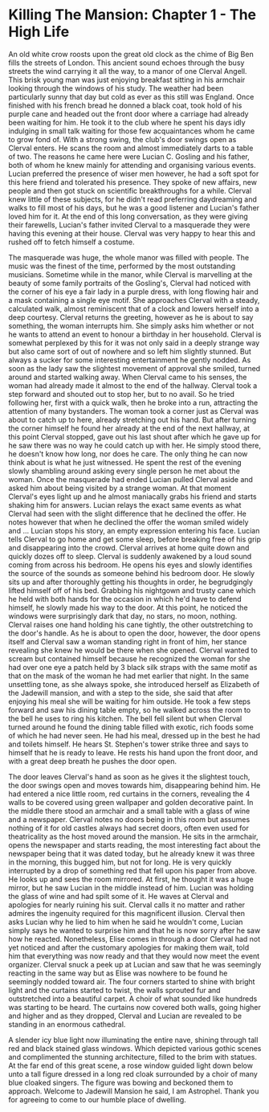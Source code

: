# Killing The Mansion: Chapter 1 - The High Life

An old white crow roosts upon the great old clock as the chime of Big Ben fills the streets of London.
This ancient sound echoes through the busy streets the wind carrying it all the way, to a manor of one Clerval Angell.
This brisk young man was just enjoying breakfast sitting in his armchair looking through the windows of his study.
The weather had been particularly sunny that day but cold as ever as this still was England.
Once finished with his french bread he donned a black coat, took hold of his purple cane and headed out the front door where a carriage had already been waiting for him.
He took it to the club where he spent his days idly indulging in small talk waiting for those few acquaintances whom he came to grow fond of.
With a strong swing, the club's door swings open as Clerval enters.
He scans the room and almost immediately darts to a table of two.
The reasons he came here were Lucian C.
Gosling and his father, both of whom he knew mainly for attending and organising various events.
Lucian preferred the presence of wiser men however, he had a soft spot for this here friend and tolerated his presence.
They spoke of new affairs, new people and then got stuck on scientific breakthroughs for a while.
Clerval knew little of these subjects, for he didn't read preferring daydreaming and walks to fill most of his days, but he was a good listener and Lucian's father loved him for it.
At the end of this long conversation, as they were giving their farewells, Lucian's father invited Clerval to a masquerade they were having this evening at their house.
Clerval was very happy to hear this and rushed off to fetch himself a costume.

The masquerade was huge, the whole manor was filled with people.
The music was the finest of the time, performed by the most outstanding musicians.
Sometime while in the manor, while Clerval is marvelling at the beauty of some family portraits of the Gosling's, Clerval had noticed with the corner of his eye a fair lady in a purple dress, with long flowing hair and a mask containing a single eye motif.
She approaches Clerval with a steady, calculated walk, almost reminiscent that of a clock and lowers herself into a deep courtesy.
Clerval returns the greeting, however as he is about to say something, the woman interrupts him.
She simply asks him whether or not he wants to attend an event to honour a birthday in her household.
Clerval is somewhat perplexed by this for it was not only said in a deeply strange way but also came sort of out of nowhere and so left him slightly stunned.
But always a sucker for some interesting entertainment he gently nodded.
As soon as the lady saw the slightest movement of approval she smiled, turned around and started walking away.
When Clerval came to his senses, the woman had already made it almost to the end of the hallway.
Clerval took a step forward and shouted out to stop her, but to no avail.
So he tried following her, first with a quick walk, then he broke into a run, attracting the attention of many bystanders.
The woman took a corner just as Clerval was about to catch up to here, already stretching out his hand.
But after turning the corner himself he found her already at the end of the next hallway, at this point Clerval stopped, gave out his last shout after which he gave up for he saw there was no way he could catch up with her.
He simply stood there, he doesn't know how long, nor does he care.
The only thing he can now think about is what he just witnessed.
He spent the rest of the evening slowly shambling around asking every single person he met about the woman.
Once the masquerade had ended Lucian pulled Clerval aside and asked him about being visited by a strange woman.
At that moment Clerval's eyes light up and he almost maniacally grabs his friend and starts shaking him for answers.
Lucian relays the exact same events as what Clerval had seen with the slight difference that he declined the offer.
He notes however that when he declined the offer the woman smiled widely and ...
Lucian stops his story, an empty expression entering his face.
Lucian tells Clerval to go home and get some sleep, before breaking free of his grip and disappearing into the crowd.
Clerval arrives at home quite down and quickly dozes off to sleep.
Clerval is suddenly awakened by a loud sound coming from across his bedroom.
He opens his eyes and slowly identifies the source of the sounds as someone behind his bedroom door.
He slowly sits up and after thoroughly getting his thoughts in order, he begrudgingly lifted himself off of his bed.
Grabbing his nightgown and trusty cane which he held with both hands for the occasion in which he'd have to defend himself, he slowly made his way to the door.
At this point, he noticed the windows were surprisingly dark that day, no stars, no moon, nothing.
Clerval raises one hand holding his cane tightly, the other outstretching to the door's handle.
As he is about to open the door, however, the door opens itself and Clerval saw a woman standing right in front of him, her stance revealing she knew he would be there when she opened.
Clerval wanted to scream but contained himself because he recognized the woman for she had over one eye a patch held by 3 black silk straps with the same motif as that on the mask of the woman he had met earlier that night.
In the same unsettling tone, as she always spoke, she introduced herself as Elizabeth of the Jadewill mansion, and with a step to the side, she said that after enjoying his meal she will be waiting for him outside.
He took a few steps forward and saw his dining table empty, so he walked across the room to the bell he uses to ring his kitchen.
The bell fell silent but when Clerval turned around he found the dining table filled with exotic, rich foods some of which he had never seen.
He had his meal, dressed up in the best he had and toilets himself.
He hears St.
Stephen's tower strike three and says to himself that he is ready to leave.
He rests his hand upon the front door, and with a great deep breath he pushes the door open.

The door leaves Clerval's hand as soon as he gives it the slightest touch, the door swings open and moves towards him, disappearing behind him.
He had entered a nice little room, red curtains in the corners, revealing the 4 walls to be covered using green wallpaper and golden decorative paint.
In the middle there stood an armchair and a small table with a glass of wine and a newspaper.
Clerval notes no doors being in this room but assumes nothing of it for old castles always had secret doors, often even used for theatricality as the host moved around the mansion.
He sits in the armchair, opens the newspaper and starts reading, the most interesting fact about the newspaper being that it was dated today, but he already knew it was three in the morning, this bugged him, but not for long.
He is very quickly interrupted by a drop of something red that fell upon his paper from above.
He looks up and sees the room mirrored.
At first, he thought it was a huge mirror, but he saw Lucian in the middle instead of him.
Lucian was holding the glass of wine and had spilt some of it.
He waves at Clerval and apologies for nearly ruining his suit.
Clerval calls it no matter and rather admires the ingenuity required for this magnificent illusion.
Clerval then asks Lucian why he lied to him when he said he wouldn't come, Lucian simply says he wanted to surprise him and that he is now sorry after he saw how he reacted.
Nonetheless, Elise comes in through a door Clerval had not yet noticed and after the customary apologies for making them wait, told him that everything was now ready and that they would now meet the event organizer.
Clerval snuck a peek up at Lucian and saw that he was seemingly reacting in the same way but as Elise was nowhere to be found he seemingly nodded toward air.
The four corners started to shine with bright light and the curtains started to twist, the walls sprouted fur and outstretched into a beautiful carpet.
A choir of what sounded like hundreds was starting to be heard.
The curtains now covered both walls, going higher and higher and as they dropped, Clerval and Lucian are revealed to be standing in an enormous cathedral.

A slender icy blue light now illuminating the entire nave, shining through tall red and black stained glass windows.
Which depicted various gothic scenes and complimented the stunning architecture, filled to the brim with statues.
At the far end of this great scene, a rose window guided light down below unto a tall figure dressed in a long red cloak surrounded by a choir of many blue cloaked singers.
The figure was bowing and beckoned them to approach.
Welcome to Jadewill Mansion he said, I am Astrophel.
Thank you for agreeing to come to our humble place of dwelling.
